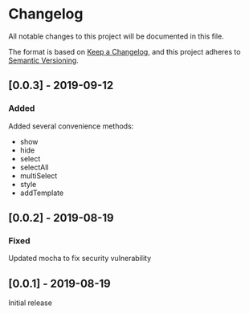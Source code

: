 
# Changelog
All notable changes to this project will be documented in this file.

The format is based on [Keep a Changelog](https://keepachangelog.com/en/1.0.0/),
and this project adheres to [Semantic Versioning](https://semver.org/spec/v2.0.0.html).

## [0.0.3] - 2019-09-12
### Added
Added several convenience methods:
- show
- hide
- select
- selectAll
- multiSelect
- style
- addTemplate

## [0.0.2] - 2019-08-19
### Fixed
Updated mocha to fix security vulnerability

## [0.0.1] - 2019-08-19
Initial release
